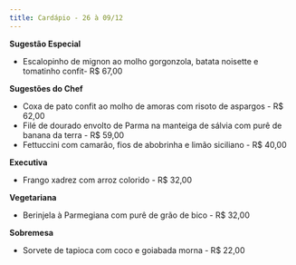 ```yaml
---
title: Cardápio - 26 à 09/12
---
```

**Sugestão Especial**

* Escalopinho de mignon ao molho gorgonzola, batata noisette e tomatinho confit- R$ 67,00

**Sugestões do Chef**

* Coxa de pato confit ao molho de amoras com risoto de aspargos - R$ 62,00
* Filé de dourado envolto de Parma na manteiga de sálvia com purê de banana da terra - R$ 59,00
* Fettuccini com camarão, fios de abobrinha e limão siciliano - R$ 40,00

**Executiva**

* Frango xadrez com arroz colorido - R$ 32,00

**Vegetariana**

* Berinjela à Parmegiana com purê de grão de bico - R$ 32,00

**Sobremesa**

* Sorvete de tapioca com coco e goiabada morna - R$ 22,00